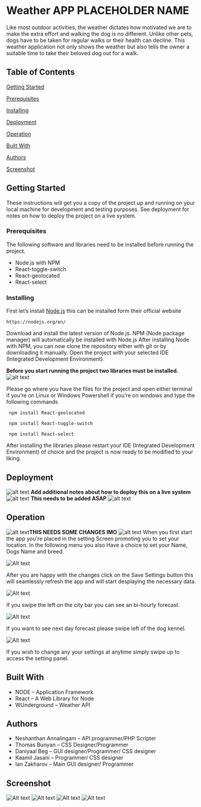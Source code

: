 # Weather APP PLACEHOLDER NAME
Like most outdoor activities, the weather dictates how motivated we are to make the extra effort and walking the dog is no different.
Unlike other pets, dogs have to be taken for regular walks or their health can decline.
This weather application not only shows the weather but also tells the owner a suitable time to take their beloved dog out for a walk.


## Table of Contents
[Getting Started](https://github.research.its.qmul.ac.uk/ec16492/WeatherApp/tree/GUI#getting-started)

[Prerequisites](https://github.research.its.qmul.ac.uk/ec16492/WeatherApp/tree/GUI#prerequisites)

[Installing](https://github.research.its.qmul.ac.uk/ec16492/WeatherApp/tree/GUI#installing)

[Deployment](https://github.research.its.qmul.ac.uk/ec16492/WeatherApp/tree/GUI#deployment)

[Operation](https://github.research.its.qmul.ac.uk/ec16492/WeatherApp/tree/GUI#operation)

[Built With](https://github.research.its.qmul.ac.uk/ec16492/WeatherApp/tree/GUI#getting-started)

[Authors](https://github.research.its.qmul.ac.uk/ec16492/WeatherApp/tree/GUI#authors)

[Screenshot](https://github.research.its.qmul.ac.uk/ec16492/WeatherApp/tree/GUI#screenshot)




## Getting Started
These instructions will get you a copy of the project up and running on your local machine for development and testing purposes.
See deployment for notes on how to deploy the project on a live system.

### Prerequisites
The following software and libraries need to be installed before running the project.
*	Node.js with NPM
*	React-toggle-switch
*	React-geolocated
*   React-select

### Installing
First let’s install [Node.js](https://nodejs.org/en/) this can be installed form their official website

``https://nodejs.org/en/``

Download and install the latest version of Node.js. NPM (Node package manager) will automatically be installed with Node.js
After installing Node with NPM, you can now clone the repository either with git or by downloading it manually.
Open the project with your selected IDE (Integrated Development Environment).

**Before you start running the project two libraries must be installed.** ![alt text](https://emojipedia-us.s3.amazonaws.com/thumbs/120/microsoft/106/heavy-exclamation-mark-symbol_2757.png "!!" )


Please go where you have the files for the project and open either terminal if you’re on Linux or Windows Powershell if you’re on windows and type the following commands

`` npm install React-geolocated``

`` npm install React-toggle-switch``

`` npm install React-select``

After installing the libraries please restart your IDE (Integrated Development Environment) of choice and the project is now ready to be modified to your liking.

## Deployment
![alt text](https://emojipedia-us.s3.amazonaws.com/thumbs/120/microsoft/106/heavy-exclamation-mark-symbol_2757.png "!!" )
**Add additional notes about how to deploy this on a live system**
![alt text](https://emojipedia-us.s3.amazonaws.com/thumbs/120/microsoft/106/heavy-exclamation-mark-symbol_2757.png "!!" )
**This needs to be added ASAP**
![alt text](https://emojipedia-us.s3.amazonaws.com/thumbs/120/microsoft/106/heavy-exclamation-mark-symbol_2757.png "!!" )
## Operation
![alt text](https://emojipedia-us.s3.amazonaws.com/thumbs/120/microsoft/106/heavy-exclamation-mark-symbol_2757.png "!!" )**THIS NEEDS SOME CHANGES IMO** ![alt text](https://emojipedia-us.s3.amazonaws.com/thumbs/120/microsoft/106/heavy-exclamation-mark-symbol_2757.png "!!" )
When you first start the app you're placed in the setting Screen promoting you to set your location. 
In the following menu you also Have a choice to set your Name, Dogs Name and breed. 

![Alt text](https://i.imgur.com/0XNbTUP.png "Guide Image 1")

After you are happy with the changes click on the Save Settings button this will seamlessly refresh the app and will start desplaying the 
necessary data. 

![Alt text](https://i.imgur.com/owgOZIg.png "Guide Image 2")

If you swipe the left on the city bar you can see an bi-hourly forecast. 

![Alt text](https://i.imgur.com/rLhQlhY.png "Guide Image 3")

If you want to see next day forecast please swipe left of the dog kennel.

![Alt text](https://i.imgur.com/jScNuCo.png "Guide Image 4")

If you wish to change any your settings at anytime simply swipe up to access the setting panel. 

## Built With

*	NODE – Application Framework
*	React – A Web Library for Node
*	WUnderground – Weather API

## Authors
*	Neshanthan Annalingam – API programmer/PHP Scripter
*	Thomas Bunyan – CSS Designer/Programmer
*	Daniyaal Beg –  GUI designer/Programmer/ CSS designer
*	Kaamil Jasani – Programmer/ CSS designer
*	Ian Zakharov –  Main GUI designer/ Programmer


## Screenshot
![Alt text](https://i.imgur.com/owgOZIg.png "Test Gif one")
![Alt text](https://i.imgur.com/jScNuCo.png "Test Different sizes PRI")
![Alt text](https://i.imgur.com/KMFx7NR.png "Test Different size Tri")
![Alt text](https://i.imgur.com/MTgARKf.png "Test Different size TET")

